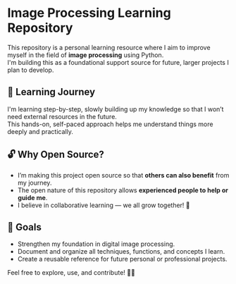 # Image Processing Learning Repository

This repository is a personal learning resource where I aim to improve myself in the field of **image processing** using Python.  
I'm building this as a foundational support source for future, larger projects I plan to develop.

## 🌱 Learning Journey

I'm learning step-by-step, slowly building up my knowledge so that I won’t need external resources in the future.  
This hands-on, self-paced approach helps me understand things more deeply and practically.

## 🔓 Why Open Source?

- I’m making this project open source so that **others can also benefit** from my journey.
- The open nature of this repository allows **experienced people to help or guide me**.
- I believe in collaborative learning — we all grow together! 🙌

## 🚀 Goals

- Strengthen my foundation in digital image processing.
- Document and organize all techniques, functions, and concepts I learn.
- Create a reusable reference for future personal or professional projects.

Feel free to explore, use, and contribute! 🧠📸
